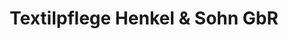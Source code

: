 ---
title: "Textilpflege Henkel & Sohn GbR"
url: /velten/textilpflege-henkel-und-sohn-gbr/
shop: Wäscherei
---